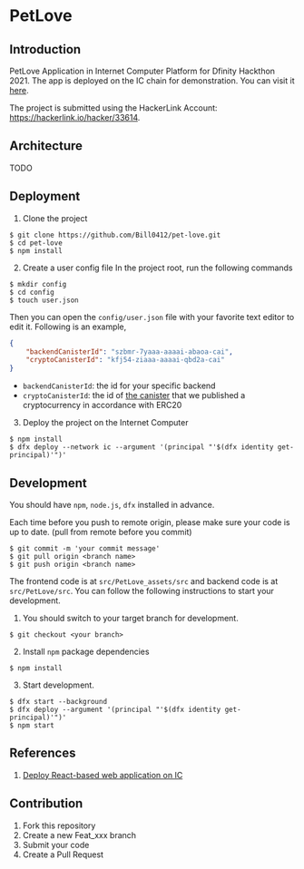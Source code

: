 # PetLove

## Introduction
PetLove Application in Internet Computer Platform for Dfinity Hackthon 2021. The app is deployed on the IC chain for demonstration.
You can visit it [here](https://s6akf-saaaa-aaaai-abaoq-cai.raw.ic0.app/).

The project is submitted using the HackerLink Account: https://hackerlink.io/hacker/33614.
## Architecture
TODO

## Deployment
1. Clone the project
```console
$ git clone https://github.com/Bill0412/pet-love.git
$ cd pet-love
$ npm install
```

2. Create a user config file
In the project root, run the following commands
```console
$ mkdir config
$ cd config
$ touch user.json
```

Then you can open the `config/user.json` file with your favorite text editor to edit it. Following is an example,

```json
{
    "backendCanisterId": "szbmr-7yaaa-aaaai-abaoa-cai",
    "cryptoCanisterId": "kfj54-ziaaa-aaaai-qbd2a-cai"
}
```

- `backendCanisterId`: the id for your specific backend
- `cryptoCanisterId`: the id of [the canister](https://ic.rocks/principal/kfj54-ziaaa-aaaai-qbd2a-cai) that we published a cryptocurrency in accordance with ERC20


3. Deploy the project on the Internet Computer

```console
$ npm install
$ dfx deploy --network ic --argument '(principal "'$(dfx identity get-principal)'")' 
```

## Development
You should have `npm`, `node.js`, `dfx` installed in advance.

Each time before you push to remote origin, please make sure your code is up to date. (pull from remote before you commit)
```
$ git commit -m 'your commit message'
$ git pull origin <branch name>
$ git push origin <branch name>
```
The frontend code is at `src/PetLove_assets/src` and backend code is at `src/PetLove/src`. You can follow the following instructions to start your development.

1. You should switch to your target branch for development. 
```
$ git checkout <your branch>
```

2. Install `npm` package dependencies
```
$ npm install
```

3. Start development.
```
$ dfx start --background
$ dfx deploy --argument '(principal "'$(dfx identity get-principal)'")'
$ npm start
```

## References
1. [Deploy React-based web application on IC](https://smartcontracts.org/docs/developers-guide/tutorials/custom-frontend.html)
## Contribution

1.  Fork this repository
2.  Create a new Feat_xxx branch
3.  Submit your code
4.  Create a Pull Request

